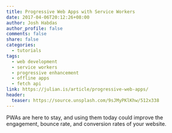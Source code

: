 ```yaml
---
title: Progressive Web Apps with Service Workers
date: 2017-04-06T20:12:26+08:00
author: Josh Habdas
author_profile: false
comments: false
share: false
categories:
  - tutorials
tags:
  - web development
  - service workers
  - progressive enhancement
  - offline apps
  - fetch api
link: https://julian.is/article/progressive-web-apps/
header:
  teaser: https://source.unsplash.com/9sJMyPKlKhw/512x338
---
```


PWAs are here to stay, and using them today could improve the engagement, bounce rate, and conversion rates of your website.
